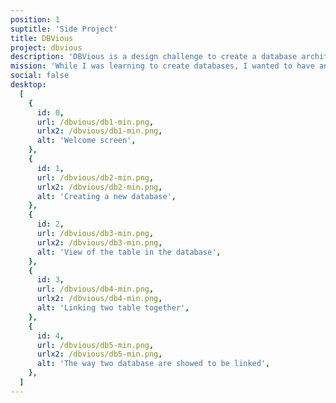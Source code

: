 ```yaml
---
position: 1
suptitle: 'Side Project'
title: DBVious
project: dbvious
description: 'DBVious is a design challenge to create a database architecture easily'
mission: 'While I was learning to create databases, I wanted to have an easier and cleaner way of seeing the database I was creating and which items were linked together.'
social: false
desktop:
  [
    {
      id: 0,
      url: /dbvious/db1-min.png,
      urlx2: /dbvious/db1-min.png,
      alt: 'Welcome screen',
    },
    {
      id: 1,
      url: /dbvious/db2-min.png,
      urlx2: /dbvious/db2-min.png,
      alt: 'Creating a new database',
    },
    {
      id: 2,
      url: /dbvious/db3-min.png,
      urlx2: /dbvious/db3-min.png,
      alt: 'View of the table in the database',
    },
    {
      id: 3,
      url: /dbvious/db4-min.png,
      urlx2: /dbvious/db4-min.png,
      alt: 'Linking two table together',
    },
    {
      id: 4,
      url: /dbvious/db5-min.png,
      urlx2: /dbvious/db5-min.png,
      alt: 'The way two database are showed to be linked',
    },
  ]
---
```

